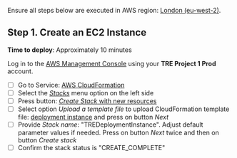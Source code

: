 Ensure all steps below are executed in AWS region: [London (eu-west-2)](https://eu-west-2.console.aws.amazon.com/).

## Step 1. Create an EC2 Instance

**Time to deploy**: Approximately 10 minutes

Log in to the [AWS Management Console](https://console.aws.amazon.com/) using your **TRE Project 1 Prod** account.

- [ ] Go to Service: [AWS CloudFormation](https://eu-west-2.console.aws.amazon.com/cloudformation/home?region=eu-west-2#/)
- [ ] Select the [*Stacks*](https://eu-west-2.console.aws.amazon.com/cloudformation/home?region=eu-west-2#/stacks) menu option on the left side
- [ ] Press button: [*Create Stack* with new resources](https://eu-west-2.console.aws.amazon.com/cloudformation/home?region=eu-west-2#/stacks/create/template)
- [ ] Select option *Upload a template file* to upload CloudFormation template file: [deployment instance](../../src/deployment/DeploymentInstance-Cfn.yaml) and press on button *Next*
- [ ] Provide *Stack name*: "TREDeploymentInstance". Adjust default parameter values if needed. Press on button *Next* twice and then on button *Create stack*
- [ ] Confirm the stack status is "CREATE_COMPLETE"
